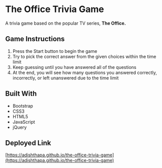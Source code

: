 # The Office Trivia Game

A trivia game based on the popular TV series, **The Office.**

## Game Instructions

1. Press the Start button to begin the game
2. Try to pick the correct answer from the given choices within the time limit
3. Keep guessing until you have answered all of the questions
4. At the end, you will see how many questions you answered correctly, incorrectly, or left unanswered due to the time limit

## Built With

- Bootstrap
- CSS3
- HTML5
- JavaScript
- jQuery

## Deployed Link

[https://adishthapa.github.io/the-office-trivia-game](https://adishthapa.github.io/the-office-trivia-game)

